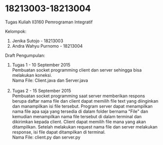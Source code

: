 # 18213003-18213004
Tugas Kuliah II3160 Pemrograman Integratif

Kelompok: <br>
1. Jenika Sutojo - 18213003 <br>
2. Andra Wahyu Purnomo - 18213004

Draft Pengumpulan: <br>
1. Tugas 1 - 10 September 2015<br>
   Pembuatan socket programming client dan server sehingga bisa melakukan koneksi.<br>
   Nama File: Client.java dan Server.java<br><br>
2. Tugas 2 - 15 September 2015<br>
   Pembuatan socket programming saat server memberikan respons berupa daftar nama file dan client dapat memilih file text yang diinginkan dan manampilkan isi file tersebut. Program server dapat menampilkan nama file apa saja yang tersedia di dalam folder bernama "File" dan kemudian menampilkan nama file tersebut di dalam terminal dan dikirimkan kepada client. Client dapat memilih file mana yang akan ditampilkan. Setelah melakukan request nama file dan server melakukan response, isi file dapat ditampilkan di terminal. <br>
   Nama File: client.py dan server.py<br>
